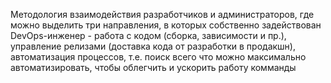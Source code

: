 Методология взаимодействия разработчиков и администраторов, где можно выделить три направления, в которых собственно задействован DevOps-инженер - работа с кодом (сборка, зависимости и пр.), управление релизами (доставка кода от разработки в продакшн), автоматизация процессов, т.е. поиск всего что можно максимально автоматизировать, чтобы облегчить и ускорить работу комманды
